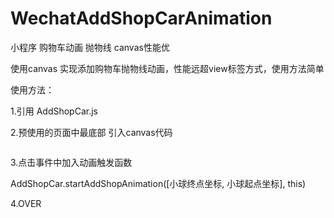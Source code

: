 # WechatAddShopCarAnimation
小程序 购物车动画 抛物线 canvas性能优

使用canvas 实现添加购物车抛物线动画，性能远超view标签方式，使用方法简单

使用方法：

1.引用 AddShopCar.js

2.预使用的页面中最底部 引入canvas代码

<canvas style="display:{{display_good_box ? 'block' : 'none'}}; position:fixed; width: 100%; height: 100%; left:0rpx; top:0rpx;" canvas-id="myCanvas" />

3.点击事件中加入动画触发函数

AddShopCar.startAddShopAnimation([小球终点坐标, 小球起点坐标], this)

4.OVER


